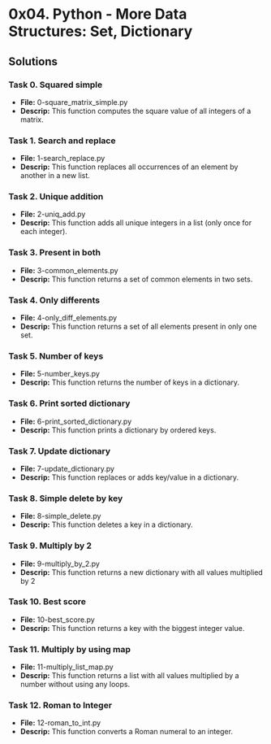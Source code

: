 # 0x04. Python - More Data Structures: Set, Dictionary

## Solutions
### Task 0. Squared simple
- **File:** 0-square_matrix_simple.py
- **Descrip:** This function computes the square value of all integers of a matrix.

### Task 1. Search and replace
- **File:** 1-search_replace.py
- **Descrip:** This function replaces all occurrences of an element by another in a new list.

### Task 2. Unique addition
- **File:** 2-uniq_add.py
- **Descrip:** This function adds all unique integers in a list (only once for each integer).

### Task 3. Present in both
- **File:** 3-common_elements.py
- **Descrip:** This function returns a set of common elements in two sets.

### Task 4. Only differents
- **File:** 4-only_diff_elements.py
- **Descrip:** This function returns a set of all elements present in only one set.

### Task 5. Number of keys
- **File:** 5-number_keys.py
- **Descrip:** This function returns the number of keys in a dictionary.

### Task 6. Print sorted dictionary
- **File:** 6-print_sorted_dictionary.py
- **Descrip:** This function prints a dictionary by ordered keys.

### Task 7. Update dictionary
- **File:** 7-update_dictionary.py
- **Descrip:** This function replaces or adds key/value in a dictionary.

### Task 8. Simple delete by key
- **File:** 8-simple_delete.py
- **Descrip:** This function deletes a key in a dictionary.

### Task 9. Multiply by 2
- **File:** 9-multiply_by_2.py
- **Descrip:** This function returns a new dictionary with all values multiplied by 2

### Task 10. Best score
- **File:** 10-best_score.py
- **Descrip:** This function returns a key with the biggest integer value.

### Task 11. Multiply by using map
- **File:** 11-multiply_list_map.py
- **Descrip:** This function returns a list with all values multiplied by a number without using any loops.

### Task 12. Roman to Integer
- **File:** 12-roman_to_int.py
- **Descrip:** This function converts a Roman numeral to an integer.
